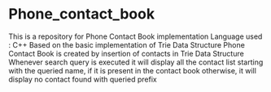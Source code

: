 # Phone_contact_book                       
This is a repository for Phone Contact Book implementation Language used : C++ Based on the basic implementation of Trie
Data Structure Phone Contact Book is created by insertion of contacts in Trie Data Structure Whenever search query is executed it will display 
all the contact list starting with the queried name, if it is present in the contact book otherwise, it will display no contact found with queried prefix
